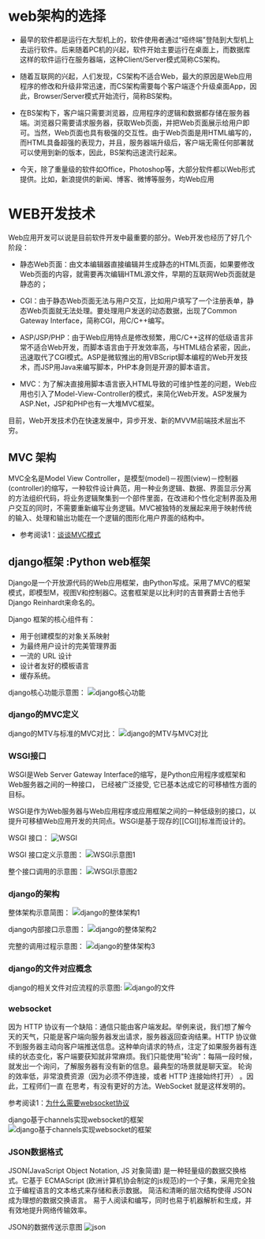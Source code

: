 # web架构的选择

* 最早的软件都是运行在大型机上的，软件使用者通过“哑终端”登陆到大型机上去运行软件。后来随着PC机的兴起，软件开始主要运行在桌面上，而数据库这样的软件运行在服务器端，这种Client/Server模式简称CS架构。

* 随着互联网的兴起，人们发现，CS架构不适合Web，最大的原因是Web应用程序的修改和升级非常迅速，而CS架构需要每个客户端逐个升级桌面App，因此，Browser/Server模式开始流行，简称BS架构。

* 在BS架构下，客户端只需要浏览器，应用程序的逻辑和数据都存储在服务器端。浏览器只需要请求服务器，获取Web页面，并把Web页面展示给用户即可。当然，Web页面也具有极强的交互性。由于Web页面是用HTML编写的，而HTML具备超强的表现力，并且，服务器端升级后，客户端无需任何部署就可以使用到新的版本，因此，BS架构迅速流行起来。

* 今天，除了重量级的软件如Office，Photoshop等，大部分软件都以Web形式提供。比如，新浪提供的新闻、博客、微博等服务，均Web应用

# WEB开发技术
Web应用开发可以说是目前软件开发中最重要的部分。Web开发也经历了好几个阶段：

* 静态Web页面：由文本编辑器直接编辑并生成静态的HTML页面，如果要修改Web页面的内容，就需要再次编辑HTML源文件，早期的互联网Web页面就是静态的；

* CGI：由于静态Web页面无法与用户交互，比如用户填写了一个注册表单，静态Web页面就无法处理。要处理用户发送的动态数据，出现了Common Gateway Interface，简称CGI，用C/C++编写。

* ASP/JSP/PHP：由于Web应用特点是修改频繁，用C/C++这样的低级语言非常不适合Web开发，而脚本语言由于开发效率高，与HTML结合紧密，因此，迅速取代了CGI模式。ASP是微软推出的用VBScript脚本编程的Web开发技术，而JSP用Java来编写脚本，PHP本身则是开源的脚本语言。

* MVC：为了解决直接用脚本语言嵌入HTML导致的可维护性差的问题，Web应用也引入了Model-View-Controller的模式，来简化Web开发。ASP发展为ASP.Net，JSP和PHP也有一大堆MVC框架。

目前，Web开发技术仍在快速发展中，异步开发、新的MVVM前端技术层出不穷。

## MVC 架构

MVC全名是Model View Controller，是模型(model)－视图(view)－控制器(controller)的缩写，一种软件设计典范，用一种业务逻辑、数据、界面显示分离的方法组织代码，将业务逻辑聚集到一个部件里面，在改进和个性化定制界面及用户交互的同时，不需要重新编写业务逻辑。MVC被独特的发展起来用于映射传统的输入、处理和输出功能在一个逻辑的图形化用户界面的结构中。


*  参考阅读1：[谈谈MVC模式](http://www.ruanyifeng.com/blog/2007/11/mvc.html)

## django框架 :Python web框架

Django是一个开放源代码的Web应用框架，由Python写成。采用了MVC的框架模式，即模型M，视图V和控制器C。这套框架是以比利时的吉普赛爵士吉他手Django Reinhardt来命名的。

Django 框架的核心组件有：
* 用于创建模型的对象关系映射
* 为最终用户设计的完美管理界面
* 一流的 URL 设计
* 设计者友好的模板语言
* 缓存系统。

django核心功能示意图：
![django核心功能](img/django_view.jpg)

### django的MVC定义

django的MTV与标准的MVC对比：
![django的MTV与MVC对比](img/django_mvc0.jpg)

### WSGI接口
WSGI是Web Server Gateway Interface的缩写，是Python应用程序或框架和Web服务器之间的一种接口，
已经被广泛接受, 它已基本达成它的可移植性方面的目标。

WSGI是作为Web服务器与Web应用程序或应用框架之间的一种低级别的接口，以提升可移植Web应用开发的共同点。WSGI是基于现存的[[CGI]]标准而设计的。

WSGI 接口：
![WSGI](img/django_wsgi.png)

WSGI 接口定义示意图：
![WSGI示意图1](img/django_wsgi2.jpg)

整个接口调用的示意图：
![WSGI示意图2](img/django_wsgi5.png)

### django的架构

整体架构示意简图：
![django的整体架构1](img/django_arc4.jpg)

django内部接口示意图：
![django的整体架构2](img/django_arc1.jpg)

完整的调用过程示意图：
![django的整体架构3](img/django_arc2.png)

### django的文件对应概念

django的相关文件对应流程的示意图:
![django的文件](img/django_arc3.jpg)

### websocket

因为 HTTP 协议有一个缺陷：通信只能由客户端发起。举例来说，我们想了解今天的天气，只能是客户端向服务器发出请求，服务器返回查询结果。HTTP 协议做不到服务器主动向客户端推送信息。这种单向请求的特点，注定了如果服务器有连续的状态变化，客户端要获知就非常麻烦。我们只能使用"轮询"：每隔一段时候，就发出一个询问，了解服务器有没有新的信息。最典型的场景就是聊天室。
轮询的效率低，非常浪费资源（因为必须不停连接，或者 HTTP 连接始终打开） 。因此，工程师们一直
在思考，有没有更好的方法。WebSocket 就是这样发明的。

参考阅读1：[为什么需要websocket协议](http://www.ruanyifeng.com/blog/2017/05/websocket.html)

django基于channels实现websocket的框架
![django基于channels实现websocket的框架](img/django-websockt-http.png)


### JSON数据格式

JSON(JavaScript Object Notation, JS 对象简谱) 是一种轻量级的数据交换格式。它基于 ECMAScript (欧洲计算机协会制定的js规范)的一个子集，采用完全独立于编程语言的文本格式来存储和表示数据。
简洁和清晰的层次结构使得 JSON 成为理想的数据交换语言。 
易于人阅读和编写，同时也易于机器解析和生成，并有效地提升网络传输效率。

JSON的数据传送示意图
![json](img/json.png)